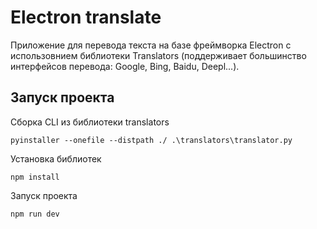 # Electron translate

Приложение для перевода текста на базе фреймворка Electron с использовнием библиотеки Translators (поддерживает большинство интерфейсов перевода: Google, Bing, Baidu, Deepl...).

## Запуск проекта

Сборка CLI из библиотеки translators

```
pyinstaller --onefile --distpath ./ .\translators\translator.py
```

Установка библиотек

```
npm install
```
Запуск проекта

```
npm run dev
```
